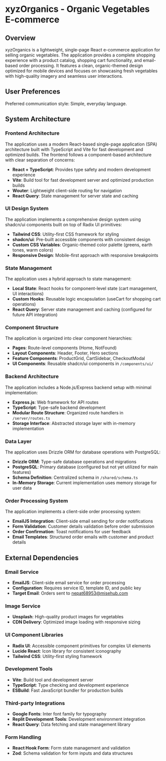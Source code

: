 # xyzOrganics - Organic Vegetables E-commerce

## Overview

xyzOrganics is a lightweight, single-page React e-commerce application for selling organic vegetables. The application provides a complete shopping experience with a product catalog, shopping cart functionality, and email-based order processing. It features a clean, organic-themed design optimized for mobile devices and focuses on showcasing fresh vegetables with high-quality imagery and seamless user interactions.

## User Preferences

Preferred communication style: Simple, everyday language.

## System Architecture

### Frontend Architecture
The application uses a modern React-based single-page application (SPA) architecture built with TypeScript and Vite for fast development and optimized builds. The frontend follows a component-based architecture with clear separation of concerns:

- **React + TypeScript**: Provides type safety and modern development experience
- **Vite**: Build tool for fast development server and optimized production builds
- **Wouter**: Lightweight client-side routing for navigation
- **React Query**: State management for server state and caching

### UI Design System
The application implements a comprehensive design system using shadcn/ui components built on top of Radix UI primitives:

- **Tailwind CSS**: Utility-first CSS framework for styling
- **shadcn/ui**: Pre-built accessible components with consistent design
- **Custom CSS Variables**: Organic-themed color palette (greens, earth tones, warm colors)
- **Responsive Design**: Mobile-first approach with responsive breakpoints

### State Management
The application uses a hybrid approach to state management:

- **Local State**: React hooks for component-level state (cart management, UI interactions)
- **Custom Hooks**: Reusable logic encapsulation (useCart for shopping cart operations)
- **React Query**: Server state management and caching (configured for future API integration)

### Component Structure
The application is organized into clear component hierarchies:

- **Pages**: Route-level components (Home, NotFound)
- **Layout Components**: Header, Footer, Hero sections
- **Feature Components**: ProductGrid, CartSidebar, CheckoutModal
- **UI Components**: Reusable shadcn/ui components in `/components/ui/`

### Backend Architecture
The application includes a Node.js/Express backend setup with minimal implementation:

- **Express.js**: Web framework for API routes
- **TypeScript**: Type-safe backend development
- **Modular Route Structure**: Organized route handlers in `/server/routes.ts`
- **Storage Interface**: Abstracted storage layer with in-memory implementation

### Data Layer
The application uses Drizzle ORM for database operations with PostgreSQL:

- **Drizzle ORM**: Type-safe database operations and migrations
- **PostgreSQL**: Primary database (configured but not yet utilized for main features)
- **Schema Definition**: Centralized schema in `/shared/schema.ts`
- **In-Memory Storage**: Current implementation uses memory storage for user data

### Order Processing System
The application implements a client-side order processing system:

- **EmailJS Integration**: Client-side email sending for order notifications
- **Form Validation**: Customer details validation before order submission
- **Order Confirmation**: Toast notifications for user feedback
- **Email Templates**: Structured order emails with customer and product details

## External Dependencies

### Email Service
- **EmailJS**: Client-side email service for order processing
- **Configuration**: Requires service ID, template ID, and public key
- **Target Email**: Orders sent to nepat68953@misehub.com

### Image Service
- **Unsplash**: High-quality product images for vegetables
- **CDN Delivery**: Optimized image loading with responsive sizing

### UI Component Libraries
- **Radix UI**: Accessible component primitives for complex UI elements
- **Lucide React**: Icon library for consistent iconography
- **Tailwind CSS**: Utility-first styling framework

### Development Tools
- **Vite**: Build tool and development server
- **TypeScript**: Type checking and development experience
- **ESBuild**: Fast JavaScript bundler for production builds

### Third-party Integrations
- **Google Fonts**: Inter font family for typography
- **Replit Development Tools**: Development environment integration
- **React Query**: Data fetching and state management library

### Form Handling
- **React Hook Form**: Form state management and validation
- **Zod**: Schema validation for form inputs and data structures